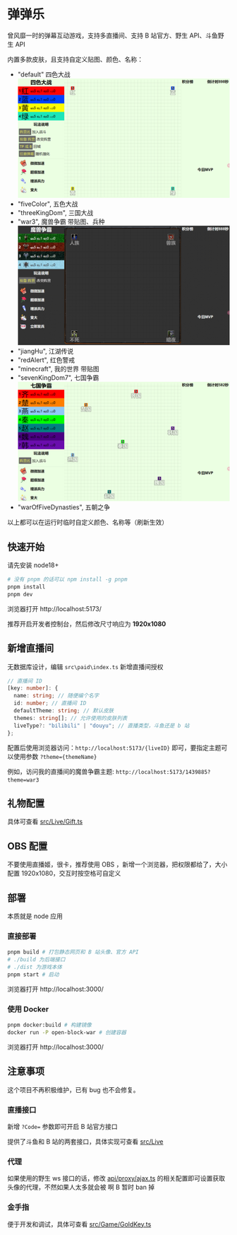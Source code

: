 # 弹弹乐

曾风靡一时的弹幕互动游戏，支持多直播间、支持 B 站官方、野生 API、斗鱼野生 API

内置多款皮肤，且支持自定义贴图、颜色、名称：

- "default" 四色大战
  ![](./assets/default.png)
- "fiveColor", 五色大战
- "threeKingDom", 三国大战
- "war3", 魔兽争霸 带贴图、兵种
  ![](./assets/war3.png)
- "jiangHu", 江湖传说
- "redAlert", 红色警戒
- "minecraft", 我的世界 带贴图
- "sevenKingDom7", 七国争霸
  ![](./assets/7guo.png)
- "warOfFiveDynasties", 五朝之争

以上都可以在运行时临时自定义颜色、名称等（刷新生效）

## 快速开始

请先安装 node18+

```bash
# 没有 pnpm 的话可以 npm install -g pnpm
pnpm install
pnpm dev
```

浏览器打开 http://localhost:5173/

推荐开启开发者控制台，然后修改尺寸响应为 **1920x1080**

## 新增直播间

无数据库设计，编辑 `src\paid\index.ts` 新增直播间授权

```ts
// 直播间 ID
[key: number]: {
  name: string; // 随便编个名字
  id: number; // 直播间 ID
  defaultTheme: string; // 默认皮肤
  themes: string[]; // 允许使用的皮肤列表
  liveType?: "bilibili" | "douyu"; // 直播类型，斗鱼还是 b 站
};
```

配置后使用浏览器访问：`http://localhost:5173/{liveID}` 即可，要指定主题可以使用参数 `?theme={themeName}`

例如，访问我的直播间的魔兽争霸主题: `http://localhost:5173/1439885?theme=war3`

## 礼物配置

具体可查看 [src/Live/Gift.ts](./src/Live/Gift.ts)

## OBS 配置

不要使用直播姬，很卡，推荐使用 OBS ，新增一个浏览器，把权限都给了，大小配置 1920x1080，交互时按空格可自定义

## 部署

本质就是 node 应用

### 直接部署

```bash
pnpm build # 打包静态网页和 B 站头像、官方 API
# ./build 为后端接口
# ./dist 为游戏本体
pnpm start # 启动
```

浏览器打开 http://localhost:3000/

### 使用 Docker

```bash
pnpm docker:build # 构建镜像
docker run -P open-block-war # 创建容器
```
浏览器打开 http://localhost:3000/

## 注意事项

这个项目不再积极维护，已有 bug 也不会修复。

### 直播接口

新增 `?Code=` 参数即可开启 B 站官方接口

提供了斗鱼和 B 站的两套接口，具体实现可查看 [src/Live](./src/Live)

### 代理

如果使用的野生 ws 接口的话，修改 [api/proxy/ajax.ts](api/proxy/ajax.ts) 的相关配置即可设置获取头像的代理，不然如果人太多就会被 啊 B 暂时 ban 掉

### 金手指

便于开发和调试，具体可查看 [src/Game/GoldKey.ts](src/Game/GoldKey.ts)
